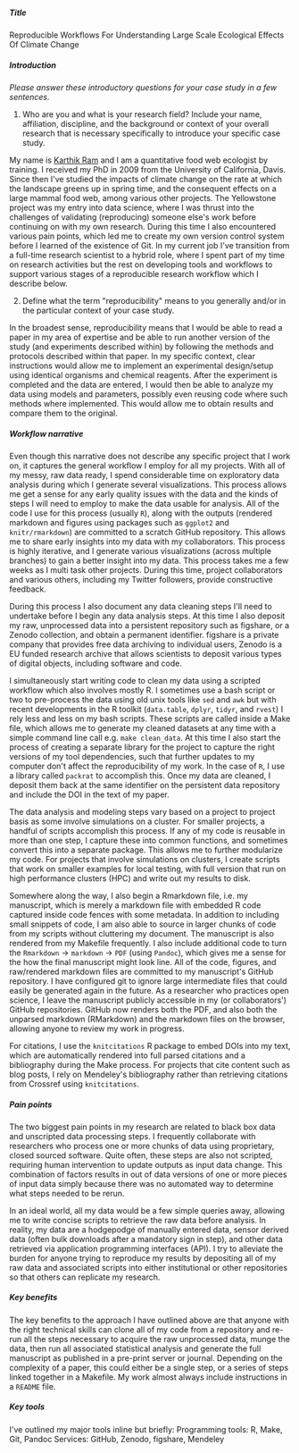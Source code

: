 ##### Title
Reproducible Workflows For Understanding Large Scale Ecological Effects Of Climate Change

##### Introduction
*Please answer these introductory questions for your case study in a few sentences.*

1) Who are you and what is your research field? Include your name, affiliation, discipline, and the background or context of your overall research that is necessary specifically to introduce your specific case study.

My name is [Karthik Ram](http://karthik.io) and I am a quantitative food web ecologist by training. I received my PhD in 2009 from the University of California, Davis. Since then I've studied the impacts of climate change on the rate at which the landscape greens up in spring time, and the consequent effects on a large mammal food web, among various other projects. The Yellowstone project was my entry into data science, where I was thrust into the challenges of validating (reproducing) someone else's work before continuing on with my own research. During this time I also encountered various pain points, which led me to create my own version control system before I learned of the existence of Git. In my current job I've transition from a full-time research scientist to a hybrid role, where I spent part of my time on research activities but the rest on developing tools and workflows to support various stages of a reproducible research workflow which I describe below.

2) Define what the term "reproducibility" means to you generally and/or in the particular context of your case study.

In the broadest sense, reproducibility means that I would be able to read a paper in my area of expertise and be able to run another version of the study (and experiments described within) by following the methods and protocols described within that paper. In my specific context, clear instructions would allow me to implement an experimental design/setup using identical organisms and chemical reagents. After the experiment is completed and the data are entered, I would then be able to analyze my data using models and parameters, possibly even reusing code where such methods where implemented. This would allow me to obtain results and compare them to the original.


##### Workflow narrative

Even though this narrative does not describe any specific project that I work on, it captures the general workflow I employ for all my projects. With all of my messy, raw data ready, I spend considerable time on exploratory data analysis during which I generate several visualizations. This process allows me get a sense for any early quality issues with the data and the kinds of steps I will need to employ to make the data usable for analysis. All of the code I use for this process (usually `R`), along with the outputs (rendered markdown and figures using packages such as `ggplot2` and `knitr/rmarkdown`) are committed to a scratch GitHub repository. This allows me to share early insights into my data with my collaborators. This process is highly iterative, and I generate various visualizations (across multiple branches) to gain a better insight into my data. This process takes me a few weeks as I multi task other projects. During this time, project collaborators and various others, including my Twitter followers, provide constructive feedback.

During this process I also document any data cleaning steps I'll need to undertake before I begin any data analysis steps. At this time I also deposit my raw, unprocessed data into a persistent repository such as figshare, or a Zenodo collection, and obtain a permanent identifier. figshare is a private company that provides free data archiving to individual users, Zenodo is a EU funded research archive that allows scientists to deposit various types of digital objects, including software and code.

I simultaneously start writing code to clean my data using a scripted workflow which also involves mostly R. I sometimes use a bash script or two to pre-process the data using old unix tools like `sed` and `awk` but with recent developments in the R toolkit (`data.table`, `dplyr`, `tidyr`, and `rvest`) I rely less and less on my bash scripts. These scripts are called inside a Make file, which allows me to generate my cleaned datasets at any time with a simple command line call e.g. `make clean_data`. At this time I also start the process of creating a separate library for the project to capture the right versions of my tool dependencies, such that further updates to my computer don't affect the reproducibility of my work. In the case of `R`, I use a library called `packrat` to accomplish this. Once my data are cleaned, I deposit them back at the same identifier on the persistent data repository and include the DOI in the text of my paper.

The data analysis and modeling steps vary based on a project to project basis as some involve simulations on a cluster. For smaller projects, a handful of scripts accomplish this process. If any of my code is reusable in more than one step, I capture these into common functions, and sometimes convert this into a separate package. This allows me to further modularize my code.
For projects that involve simulations on clusters, I create scripts that work on smaller examples for local testing, with full version that run on high performance clusters (HPC) and write out my results to disk.

Somewhere along the way, I also begin a Rmarkdown file, i.e. my manuscript, which is merely a markdown file with embedded R code captured inside code fences with some metadata. In addition to including small snippets of code, I am also able to source in larger chunks of code from my scripts without cluttering my document. The manuscript is also rendered from my Makefile frequently. I also include additional code to turn the `Rmarkdown` → `markdown` → `PDF` (using `Pandoc`), which gives me a sense for the how the final manuscript might look line. All of the code, figures, and raw/rendered markdown files are committed to my manuscript's GitHub repository. I have configured git to ignore large intermediate files that could easily be generated again in the future. As a researcher who practices open science, I leave the manuscript publicly accessible in my (or collaborators') GitHub repositories. GitHub now renders both the PDF, and also both the unparsed markdown (RMarkdown) and the markdown files on the browser, allowing anyone to review my work in progress. 

For citations, I use the `knitcitations` R package to embed DOIs into my text, which are automatically rendered into full parsed citations and a bibliography during the Make process. For projects that cite content such as blog posts, I rely on Mendeley's bibliography rather than retrieving citations from Crossref using `knitcitations`.


##### Pain points

The two biggest pain points in my research are related to black box data and unscripted data processing steps. I frequently collaborate with researchers who process one or more chunks of data using proprietary, closed sourced software. Quite often, these steps are also not scripted, requiring human intervention to update outputs as input data change. This combination of factors results in out of data versions of one or more pieces of input data simply because there was no automated way to determine what steps needed to be rerun.

In an ideal world, all my data would be a few simple queries away, allowing me to write concise scripts to retrieve the raw data before analysis. In reality, my data are a hodgepodge of manually entered data, sensor derived data (often bulk downloads after a mandatory sign in step), and other data retrieved via application programming interfaces (API). I try to alleviate the burden for anyone trying to reproduce my results by depositing all of my raw data and associated scripts into either institutional or other repositories so that others can replicate my research.

##### Key benefits

The key benefits to the approach I have outlined above are that anyone with the right technical skills can clone all of my code from a repository and re-run all the steps necessary to acquire the raw unprocessed data, munge the data, then run all associated statistical analysis and generate the full manuscript as published in a pre-print server or journal. Depending on the complexity of a paper, this could either be a single step, or a series of steps linked together in a Makefile. My work almost always include instructions in a `README` file. 

##### Key tools 

I've outlined my major tools inline but briefly:
Programming tools: R, Make, Git, Pandoc
Services: GitHub, Zenodo, figshare, Mendeley

